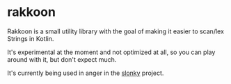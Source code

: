 # rakkoon
Rakkoon is a small utility library with the goal of making it easier to scan/lex Strings in Kotlin.

It's experimental at the moment and not optimized at all, so you can play around with it, but don't expect much.

It's currently being used in anger in the [slonky](https://github.com/almibe/slonky) project.
